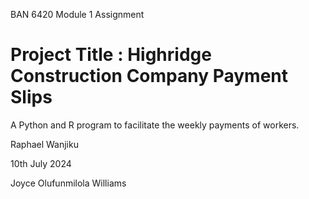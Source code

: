 BAN 6420 Module 1 Assignment
# Project Title : Highridge Construction Company Payment Slips

A Python and R program to facilitate the weekly payments of workers.

Raphael Wanjiku

10th July 2024

Joyce Olufunmilola Williams
